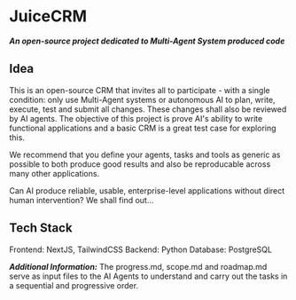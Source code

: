 # JuiceCRM

***An open-source project dedicated to Multi-Agent System produced code***

## Idea

This is an open-source CRM that invites all to participate - with a single condition: only use Multi-Agent systems or autonomous AI to plan, write, execute, test and submit all changes. These changes shall also be reviewed by AI agents. The objective of this project is prove AI's ability to write functional applications and a basic CRM is a great test case for exploring this.

We recommend that you define your agents, tasks and tools as generic as possible to both produce good results and also be reproducable across many other applications.

Can AI produce reliable, usable, enterprise-level applications without direct human intervention? We shall find out...

## Tech Stack

Frontend: NextJS, TailwindCSS
Backend: Python
Database: PostgreSQL

***Additional Information:*** The progress.md, scope.md and roadmap.md serve as input files to the AI Agents to understand and carry out the tasks in a sequential and progressive order.


